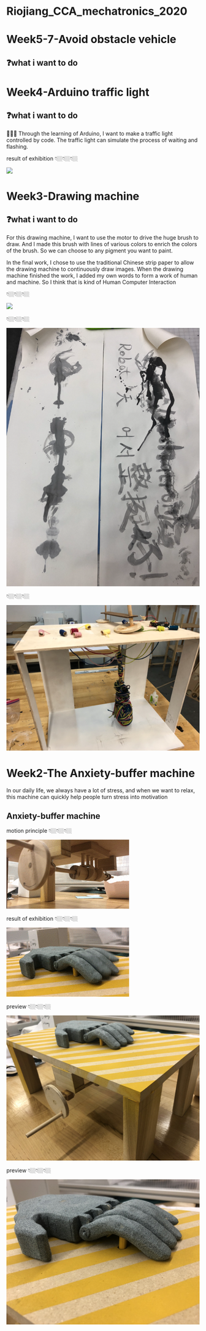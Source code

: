 # Riojiang_CCA_mechatronics_2020
# 
# Week5-7-Avoid obstacle vehicle

## ❓what i want to do 

# 
# 
# 
# 
# 
# 
# 

# Week4-Arduino traffic light

## ❓what i want to do 
🚥🚥🚥
Through the learning of Arduino, I want to make a traffic light controlled by code. The traffic light can simulate the process of waiting and flashing.

result of exhibition
👇🏼👇🏼👇🏼
<p align="center">
</p >
<img src = "./week4/traffic_light/traffic%20light%20.gif">

# 
# 
# 
# 
# 
# 
# 

# Week3-Drawing machine

## ❓what i want to do 
For this drawing machine, I want to use the motor to drive the huge brush to draw. And I made this brush with lines of various colors to enrich the colors of the brush. So we can choose to any pigment you want to paint.

In the final work, I chose to use the traditional Chinese strip paper to allow the drawing machine to continuously draw images. When the drawing machine finished the work, I added my own words to form a work of human and machine. So I think that is kind of Human Computer Interaction

👇🏼👇🏼👇🏼
<p align="center">
</p >
<img src = "./week3/demo.gif">

👇🏼👇🏼👇🏼
<p align="center">
</p >
<img src = "./week3/preview1.png">


👇🏼👇🏼👇🏼
<p align="center">
</p >
<img src = "./week3/preview2.png">

# 
# 
# 
# 
# 
# 
# 

# Week2-The Anxiety-buffer machine
In our daily life, we always have a lot of stress, and when we want to relax, this machine can quickly help people turn stress into motivation


## Anxiety-buffer machine

motion principle
👇🏼👇🏼👇🏼
<p align="center">
</p >
<img src = "./week2/The%20Anxiety-buffer.gif">


result of exhibition
👇🏼👇🏼👇🏼
<p align="center">
</p >
<img src = "./week2/The%20Anxiety-buffer2.gif">

preview
👇🏼👇🏼👇🏼
<p align="center">
</p >
<img src = "./week2/preview.JPG">


preview
👇🏼👇🏼👇🏼
<p align="center">
</p >
<img src = "./week2/preview2.JPG">


